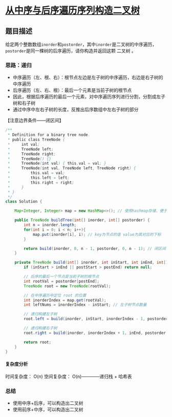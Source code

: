 # [从中序与后序遍历序列构造二叉树](从中序与后序遍历序列构造二叉树"[题目地址](https://leetcode.cn/problems/construct-binary-tree-from-inorder-and-postorder-traversal/description/)")

## 题目描述
给定两个整数数组`inorder`和`postorder`，其中`inorder`是二叉树的中序遍历，`postorder`是同一棵树的后序遍历，请你构造并返回这颗 二叉树 。

### 思路：递归
- 中序遍历（左、根、右）：根节点左边是左子树的中序遍历，右边是右子树的中序遍历
- 后序遍历（左、右、根）：最后一个元素是当前子树的根节点
- 因此，根据后序遍历的最后一个元素，对中序遍历序列进行分割，分割成左子树和右子树
- 通过中序中左右子树的长度，反推出后序数组中左右子树的部分

【注意边界条件——闭区间】
```java
/**
 * Definition for a binary tree node.
 * public class TreeNode {
 *     int val;
 *     TreeNode left;
 *     TreeNode right;
 *     TreeNode() {}
 *     TreeNode(int val) { this.val = val; }
 *     TreeNode(int val, TreeNode left, TreeNode right) {
 *         this.val = val;
 *         this.left = left;
 *         this.right = right;
 *     }
 * }
 */
class Solution {

    Map<Integer, Integer> map = new HashMap<>(); // 使用hashmap存储，便于查找

    public TreeNode buildTree(int[] inorder, int[] postorder) {
        int n = inorder.length;
        for(int i = 0; i < n; i++){
            map.put(inorder[i], i); // key为节点的值 value为其对应的下标
        }

        return build(inorder, 0, n - 1, postorder, 0, n - 1); // 闭区间
    }

    private TreeNode build(int[] inorder, int inStart, int inEnd, int[] postorder, int postStart, int postEnd){
        if (inStart > inEnd || postStart > postEnd) return null;

        // 后序的最后一个节点是当前子树的根节点
        int rootVal = postorder[postEnd];
        TreeNode root = new TreeNode(rootVal);

        // 在中序遍历中定位 root 的位置
        int inorderIndex = map.get(rootVal);
        int leftNums = inorderIndex - inStart; // 左子树节点数量

        // 递归构建左子树
        root.left = build(inorder, inStart, inorderIndex - 1, postorder, postStart, postStart + leftNums - 1);

        // 递归构建右子树
        root.right = build(inorder, inorderIndex + 1, inEnd, postorder, postStart + leftNums, postEnd - 1);

        return root;
    }
}
```

#### 复杂度分析
时间复杂度： O(n)
空间复杂度： O(n)————递归栈 + 哈希表

### 总结
- 使用中序+后序，可以构造出二叉树
- 使用前序+中序，可以构造出二叉树